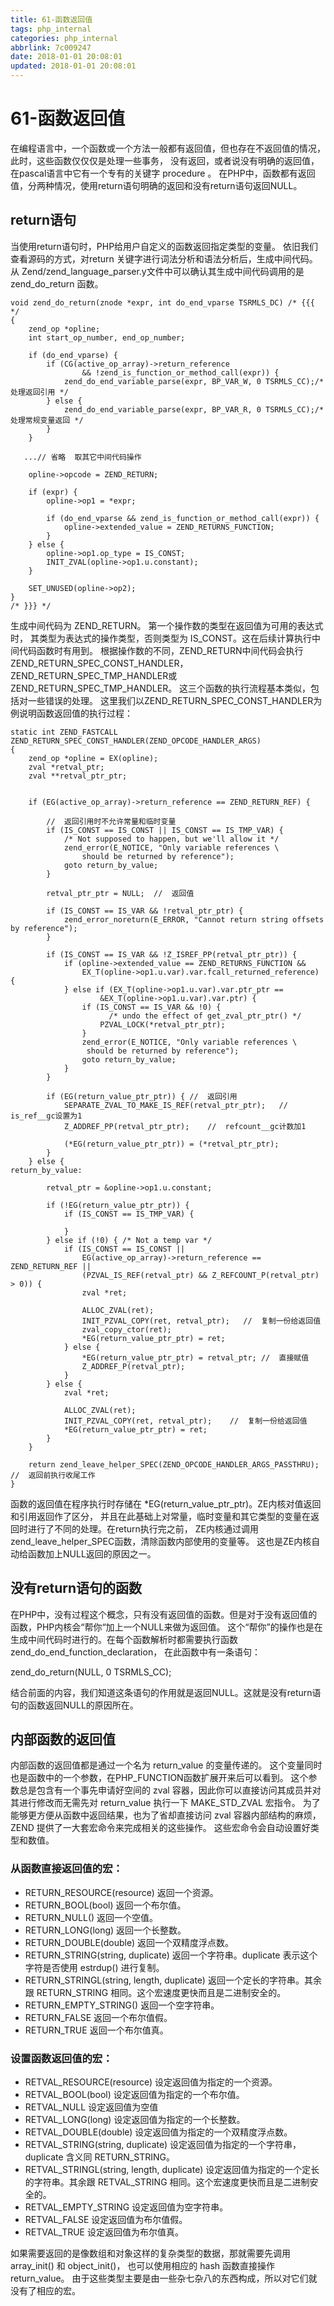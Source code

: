 ```yaml
---
title: 61-函数返回值
tags: php_internal
categories: php_internal
abbrlink: 7c009247
date: 2018-01-01 20:08:01
updated: 2018-01-01 20:08:01
---
```


# 61-函数返回值
在编程语言中，一个函数或一个方法一般都有返回值，但也存在不返回值的情况，此时，这些函数仅仅仅是处理一些事务， 没有返回，或者说没有明确的返回值，在pascal语言中它有一个专有的关键字 procedure 。 在PHP中，函数都有返回值，分两种情况，使用return语句明确的返回和没有return语句返回NULL。
## return语句

当使用return语句时，PHP给用户自定义的函数返回指定类型的变量。 依旧我们查看源码的方式，对return 关键字进行词法分析和语法分析后，生成中间代码。 从 Zend/zend_language_parser.y文件中可以确认其生成中间代码调用的是 zend_do_return 函数。

    void zend_do_return(znode *expr, int do_end_vparse TSRMLS_DC) /* {{{ */
    {
        zend_op *opline;
        int start_op_number, end_op_number;

        if (do_end_vparse) {
            if (CG(active_op_array)->return_reference
                    && !zend_is_function_or_method_call(expr)) {
                zend_do_end_variable_parse(expr, BP_VAR_W, 0 TSRMLS_CC);/* 处理返回引用 */
            } else {
                zend_do_end_variable_parse(expr, BP_VAR_R, 0 TSRMLS_CC);/* 处理常规变量返回 */
            }
        }

       ...// 省略  取其它中间代码操作

        opline->opcode = ZEND_RETURN;

        if (expr) {
            opline->op1 = *expr;

            if (do_end_vparse && zend_is_function_or_method_call(expr)) {
                opline->extended_value = ZEND_RETURNS_FUNCTION;
            }
        } else {
            opline->op1.op_type = IS_CONST;
            INIT_ZVAL(opline->op1.u.constant);
        }

        SET_UNUSED(opline->op2);
    }
    /* }}} */

生成中间代码为 ZEND_RETURN。 第一个操作数的类型在返回值为可用的表达式时， 其类型为表达式的操作类型，否则类型为 IS_CONST。这在后续计算执行中间代码函数时有用到。 根据操作数的不同，ZEND_RETURN中间代码会执行 ZEND_RETURN_SPEC_CONST_HANDLER， ZEND_RETURN_SPEC_TMP_HANDLER或ZEND_RETURN_SPEC_TMP_HANDLER。 这三个函数的执行流程基本类似，包括对一些错误的处理。 这里我们以ZEND_RETURN_SPEC_CONST_HANDLER为例说明函数返回值的执行过程：

    static int ZEND_FASTCALL  ZEND_RETURN_SPEC_CONST_HANDLER(ZEND_OPCODE_HANDLER_ARGS)
    {
        zend_op *opline = EX(opline);
        zval *retval_ptr;
        zval **retval_ptr_ptr;


        if (EG(active_op_array)->return_reference == ZEND_RETURN_REF) {

            //  返回引用时不允许常量和临时变量
            if (IS_CONST == IS_CONST || IS_CONST == IS_TMP_VAR) {   
                /* Not supposed to happen, but we'll allow it */
                zend_error(E_NOTICE, "Only variable references \
                    should be returned by reference");
                goto return_by_value;
            }

            retval_ptr_ptr = NULL;  //  返回值

            if (IS_CONST == IS_VAR && !retval_ptr_ptr) {
                zend_error_noreturn(E_ERROR, "Cannot return string offsets by reference");
            }

            if (IS_CONST == IS_VAR && !Z_ISREF_PP(retval_ptr_ptr)) {
                if (opline->extended_value == ZEND_RETURNS_FUNCTION &&
                    EX_T(opline->op1.u.var).var.fcall_returned_reference) {
                } else if (EX_T(opline->op1.u.var).var.ptr_ptr ==
                        &EX_T(opline->op1.u.var).var.ptr) {
                    if (IS_CONST == IS_VAR && !0) {
                          /* undo the effect of get_zval_ptr_ptr() */
                        PZVAL_LOCK(*retval_ptr_ptr);
                    }
                    zend_error(E_NOTICE, "Only variable references \
                     should be returned by reference");
                    goto return_by_value;
                }
            }

            if (EG(return_value_ptr_ptr)) { //  返回引用
                SEPARATE_ZVAL_TO_MAKE_IS_REF(retval_ptr_ptr);   //  is_ref__gc设置为1
                Z_ADDREF_PP(retval_ptr_ptr);    //  refcount__gc计数加1

                (*EG(return_value_ptr_ptr)) = (*retval_ptr_ptr);
            }
        } else {
    return_by_value:

            retval_ptr = &opline->op1.u.constant;

            if (!EG(return_value_ptr_ptr)) {
                if (IS_CONST == IS_TMP_VAR) {

                }
            } else if (!0) { /* Not a temp var */
                if (IS_CONST == IS_CONST ||
                    EG(active_op_array)->return_reference == ZEND_RETURN_REF ||
                    (PZVAL_IS_REF(retval_ptr) && Z_REFCOUNT_P(retval_ptr) > 0)) {
                    zval *ret;

                    ALLOC_ZVAL(ret);
                    INIT_PZVAL_COPY(ret, retval_ptr);   //  复制一份给返回值
                    zval_copy_ctor(ret);
                    *EG(return_value_ptr_ptr) = ret;
                } else {
                    *EG(return_value_ptr_ptr) = retval_ptr; //  直接赋值
                    Z_ADDREF_P(retval_ptr);
                }
            } else {
                zval *ret;

                ALLOC_ZVAL(ret);
                INIT_PZVAL_COPY(ret, retval_ptr);    //  复制一份给返回值
                *EG(return_value_ptr_ptr) = ret;    
            }
        }

        return zend_leave_helper_SPEC(ZEND_OPCODE_HANDLER_ARGS_PASSTHRU);   //  返回前执行收尾工作
    }

函数的返回值在程序执行时存储在 *EG(return_value_ptr_ptr)。ZE内核对值返回和引用返回作了区分， 并且在此基础上对常量，临时变量和其它类型的变量在返回时进行了不同的处理。在return执行完之前， ZE内核通过调用zend_leave_helper_SPEC函数，清除函数内部使用的变量等。 这也是ZE内核自动给函数加上NULL返回的原因之一。
## 没有return语句的函数

在PHP中，没有过程这个概念，只有没有返回值的函数。但是对于没有返回值的函数，PHP内核会“帮你“加上一个NULL来做为返回值。 这个“帮你”的操作也是在生成中间代码时进行的。在每个函数解析时都需要执行函数 zend_do_end_function_declaration， 在此函数中有一条语句：

zend_do_return(NULL, 0 TSRMLS_CC);

结合前面的内容，我们知道这条语句的作用就是返回NULL。这就是没有return语句的函数返回NULL的原因所在。
## 内部函数的返回值

内部函数的返回值都是通过一个名为 return_value 的变量传递的。 这个变量同时也是函数中的一个参数，在PHP_FUNCTION函数扩展开来后可以看到。 这个参数总是包含有一个事先申请好空间的 zval 容器，因此你可以直接访问其成员并对其进行修改而无需先对 return_value 执行一下 MAKE_STD_ZVAL 宏指令。 为了能够更方便从函数中返回结果，也为了省却直接访问 zval 容器内部结构的麻烦，ZEND 提供了一大套宏命令来完成相关的这些操作。 这些宏命令会自动设置好类型和数值。

### 从函数直接返回值的宏：

- RETURN_RESOURCE(resource) 返回一个资源。
- RETURN_BOOL(bool) 返回一个布尔值。
- RETURN_NULL() 返回一个空值。
- RETURN_LONG(long) 返回一个长整数。
- RETURN_DOUBLE(double) 返回一个双精度浮点数。
- RETURN_STRING(string, duplicate) 返回一个字符串。duplicate 表示这个字符是否使用 estrdup() 进行复制。
- RETURN_STRINGL(string, length, duplicate) 返回一个定长的字符串。其余跟 RETURN_STRING 相同。这个宏速度更快而且是二进制安全的。
- RETURN_EMPTY_STRING() 返回一个空字符串。
- RETURN_FALSE 返回一个布尔值假。
- RETURN_TRUE 返回一个布尔值真。

### 设置函数返回值的宏：

- RETVAL_RESOURCE(resource) 设定返回值为指定的一个资源。
- RETVAL_BOOL(bool) 设定返回值为指定的一个布尔值。
- RETVAL_NULL 设定返回值为空值
- RETVAL_LONG(long) 设定返回值为指定的一个长整数。
- RETVAL_DOUBLE(double) 设定返回值为指定的一个双精度浮点数。
- RETVAL_STRING(string, duplicate) 设定返回值为指定的一个字符串，duplicate 含义同 RETURN_STRING。
- RETVAL_STRINGL(string, length, duplicate) 设定返回值为指定的一个定长的字符串。其余跟 RETVAL_STRING 相同。这个宏速度更快而且是二进制安全的。
- RETVAL_EMPTY_STRING 设定返回值为空字符串。
- RETVAL_FALSE 设定返回值为布尔值假。
- RETVAL_TRUE 设定返回值为布尔值真。

如果需要返回的是像数组和对象这样的复杂类型的数据，那就需要先调用 array_init() 和 object_init()， 也可以使用相应的 hash 函数直接操作 return_value。 由于这些类型主要是由一些杂七杂八的东西构成，所以对它们就没有了相应的宏。
